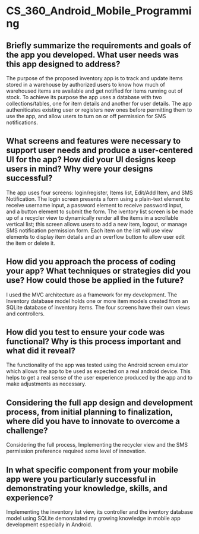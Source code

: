 # CS_360_Android_Mobile_Programming

## Briefly summarize the requirements and goals of the app you developed. What user needs was this app designed to address?
The purpose of the proposed inventory app is to track and update items stored in a warehouse by authorized users to know how much of warehoused items are available and get notified for items running out of stock. To achieve its purpose the app uses a database with two collections/tables, one for item details and another for user details. The app autheniticates existing user or registers new ones before permitting them to use the app, and allow users to turn on or off permission for SMS notifications.

## What screens and features were necessary to support user needs and produce a user-centered UI for the app? How did your UI designs keep users in mind? Why were your designs successful?

The app uses four screens: login/register, Items list, Edit/Add Item, and SMS Notification. The login screen presents a form using a plain-text element to receive username input, a password element to receive password input, and a button element to submit the form. The iventory list screen is be made up of a recycler view to dynamically render all the items in a scrollable vertical list; this screen allows users to add a new item, logout, or manage SMS notification permission form. Each item on the list will use view elements to display item details and an overflow button to allow user edit the item or delete it.

## How did you approach the process of coding your app? What techniques or strategies did you use? How could those be applied in the future?
I used the MVC architecture as a framework for my development. The Inventory database model holds one or more item models created from an SQLite database of inventory items. The four screens have their own views and controllers.

## How did you test to ensure your code was functional? Why is this process important and what did it reveal?
The functionality of the app was tested using the Android screen emulator which allows the app to be used as expected on a real android device. This helps to get a real sense of the user experience produced by the app and to make adjustments as necessary.

## Considering the full app design and development process, from initial planning to finalization, where did you have to innovate to overcome a challenge?
Considering the full process, Implementing the recycler view and the SMS permission preference required some level of innovation.

## In what specific component from your mobile app were you particularly successful in demonstrating your knowledge, skills, and experience?
Implementing the inventory list view, its controller and the iventory database model using SQLite demonstated my growing knowledge in mobile app development especially in Android.
